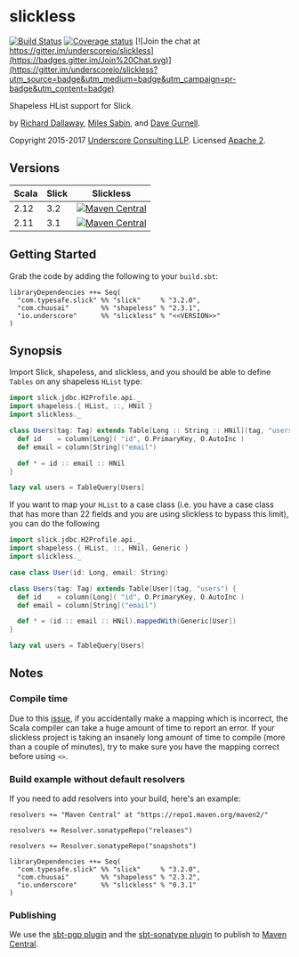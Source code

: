 # slickless

[![Build Status](https://travis-ci.org/underscoreio/slickless.svg?branch=master)](https://travis-ci.org/underscoreio/slickless)
[![Coverage status](https://img.shields.io/codecov/c/github/underscoreio/slickless/develop.svg)](https://codecov.io/github/underscoreio/slickless)
[![Join the chat at https://gitter.im/underscoreio/slickless](https://badges.gitter.im/Join%20Chat.svg)](https://gitter.im/underscoreio/slickless?utm_source=badge&utm_medium=badge&utm_campaign=pr-badge&utm_content=badge)

Shapeless HList support for Slick.

by [Richard Dallaway][d6y],
[Miles Sabin][milessabin],
and [Dave Gurnell][davegurnell].

Copyright 2015-2017 [Underscore Consulting LLP][underscore].
Licensed [Apache 2][license].

## Versions

| Scala | Slick    | Slickless |
|-------|----------|----------|
| 2.12  | 3.2      | [![Maven Central](https://maven-badges.herokuapp.com/maven-central/io.underscore/slickless_2.12/badge.svg)](https://maven-badges.herokuapp.com/maven-central/io.underscore/slickless_2.12) |
| 2.11  | 3.1      | [![Maven Central](https://maven-badges.herokuapp.com/maven-central/io.underscore/slickless_2.11/badge.svg)](https://maven-badges.herokuapp.com/maven-central/io.underscore/slickless_2.11) |

## Getting Started

Grab the code by adding the following to your `build.sbt`:

~~~
libraryDependencies ++= Seq(
  "com.typesafe.slick" %% "slick"     % "3.2.0",
  "com.chuusai"        %% "shapeless" % "2.3.1",
  "io.underscore"      %% "slickless" % "<<VERSION>>"
)
~~~


## Synopsis

Import Slick, shapeless, and slickless,
and you should be able to define `Tables` on any shapeless `HList` type:

~~~ scala
import slick.jdbc.H2Profile.api._
import shapeless.{ HList, ::, HNil }
import slickless._

class Users(tag: Tag) extends Table[Long :: String :: HNil](tag, "users") {
  def id    = column[Long]( "id", O.PrimaryKey, O.AutoInc )
  def email = column[String]("email")

  def * = id :: email :: HNil
}

lazy val users = TableQuery[Users]
~~~

If you want to map your `HList` to a case class
(i.e. you have a case class that has more than
22 fields and you are using slickless to bypass this limit),
you can do the following

~~~ scala
import slick.jdbc.H2Profile.api._
import shapeless.{ HList, ::, HNil, Generic }
import slickless._

case class User(id: Long, email: String)

class Users(tag: Tag) extends Table[User](tag, "users") {
  def id    = column[Long]( "id", O.PrimaryKey, O.AutoInc )
  def email = column[String]("email")

  def * = (id :: email :: HNil).mappedWith(Generic[User])
}

lazy val users = TableQuery[Users]
~~~

## Notes

### Compile time

Due to this [issue](https://github.com/milessabin/shapeless/issues/619),
if you accidentally make a mapping which is incorrect,
the Scala compiler can take a huge amount of time to report an error.
If your slickless project is taking an insanely long amount of time to compile
(more than a couple of minutes),
try to make sure you have the mapping correct before using `<>`.

### Build example without default resolvers

If you need to add resolvers into your build, here's an example:

~~~
resolvers += "Maven Central" at "https://repo1.maven.org/maven2/"

resolvers += Resolver.sonatypeRepo("releases")

resolvers += Resolver.sonatypeRepo("snapshots")

libraryDependencies ++= Seq(
  "com.typesafe.slick" %% "slick"     % "3.2.0",
  "com.chuusai"        %% "shapeless" % "2.3.2",
  "io.underscore"      %% "slickless" % "0.3.1"
)
~~~

### Publishing

We use the [sbt-pgp plugin](http://www.scala-sbt.org/sbt-pgp/usage.html) and
the [sbt-sonatype plugin](https://github.com/xerial/sbt-sonatype)
to publish to [Maven Central](https://issues.sonatype.org/browse/OSSRH-24293).

[d6y]: https://github.com/d6y
[milessabin]: https://github.com/milessabin
[davegurnell]: https://github.com/davegurnell

[underscore]: http://underscore.io
[license]: http://www.apache.org/licenses/LICENSE-2.0
